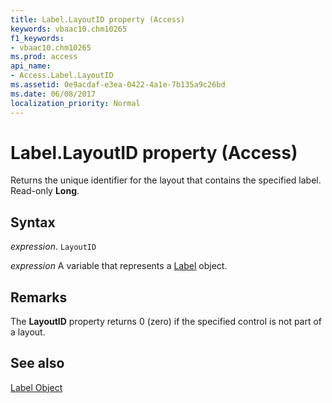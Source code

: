 ```yaml
---
title: Label.LayoutID property (Access)
keywords: vbaac10.chm10265
f1_keywords:
- vbaac10.chm10265
ms.prod: access
api_name:
- Access.Label.LayoutID
ms.assetid: 0e9acdaf-e3ea-0422-4a1e-7b135a9c26bd
ms.date: 06/08/2017
localization_priority: Normal
---
```



# Label.LayoutID property (Access)

Returns the unique identifier for the layout that contains the specified label. Read-only  **Long**.


## Syntax

_expression_. `LayoutID`

_expression_ A variable that represents a [Label](Access.Label.md) object.


## Remarks

The  **LayoutID** property returns 0 (zero) if the specified control is not part of a layout.


## See also


[Label Object](Access.Label.md)

